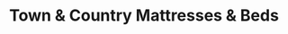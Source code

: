 ---
title: "Town & Country Mattresses & Beds"
url: /pooraka/town-and-country-mattresses-and-beds/
shop: furniture
---